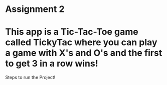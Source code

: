 # Assignment 2
# This app is a Tic-Tac-Toe game called TickyTac where you can play a game with X's and O's and the first to get 3 in a row wins!
Steps to run the Project!
